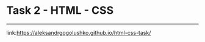 # Task 2 - HTML - CSS
--------------------------------------

link:https://aleksandrgogolushko.github.io/html-css-task/